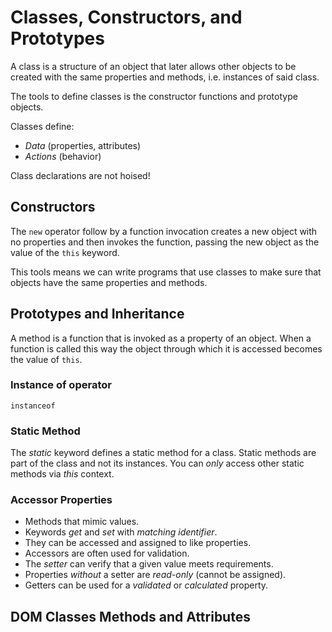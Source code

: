 # Classes, Constructors, and Prototypes

A class is a structure of an object that later allows other objects to be created with the same
properties and methods, i.e. instances of said class.

The tools to define classes is the constructor functions and prototype objects.

Classes define:

- _Data_ (properties, attributes)
- _Actions_ (behavior)

Class declarations are not hoised!

## Constructors

The `new` operator follow by a function invocation creates a new object with no properties
and then invokes the function, passing the new object as the value of the `this` keyword.

This tools means we can write programs that use classes to make sure that objects have the same
properties and methods.

## Prototypes and Inheritance

A method is a function that is invoked as a property of an object. When a function is called this way
the object through which it is accessed becomes the value of `this`.

### Instance of operator

`instanceof`

### Static Method

The _static_ keyword defines a static method for a class.
Static methods are part of the class and not its instances.
You can _only_ access other static methods via _this_ context.

### Accessor Properties

- Methods that mimic values.
- Keywords _get_ and _set_ with _matching identifier_.
- They can be accessed and assigned to like properties.
- Accessors are often used for validation.
- The _setter_ can verify that a given value meets requirements.
- Properties _without_ a setter are _read-only_ (cannot be assigned).
- Getters can be used for a _validated_ or _calculated_ property.

## DOM Classes Methods and Attributes
